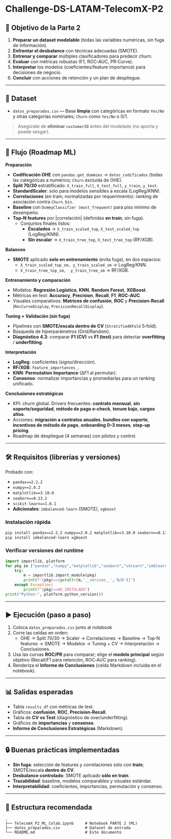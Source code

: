 # Challenge-DS-LATAM-TelecomX-P2
## 🎯 Objetivo de la Parte 2

1) **Preparar un dataset modelable** (todas las variables numéricas, sin fuga de información).  
2) **Enfrentar el desbalance** con técnicas adecuadas (SMOTE).  
3) **Entrenar y comparar** múltiples clasificadores para predecir churn.  
4) **Evaluar** con métricas robustas (F1, ROC‑AUC, PR‑Curve).  
5) **Interpretar** los modelos (coeficientes/feature importance) para decisiones de negocio.  
6) **Concluir** con acciones de retención y un plan de despliegue.

---

## 📂 Dataset

- `datos_preparados.csv` — Base **limpia** con categóricas en formato `Yes/No` y otras categorías nominales; `Churn` como `Yes/No` o 0/1.

> Asegúrate de **eliminar `customerID`** antes del modelado (no aporta y puede sesgar).

---

## 🧭 Flujo (Roadmap ML)

**Preparación**
- **Codificación OHE** con `pandas.get_dummies` → `datos_codificados` (todas las categóricas a numérico; `Churn` excluida de OHE).  
- **Split 70/30** estratificado: `X_train_full`, `X_test_full`, `y_train`, `y_test`.  
- **StandardScaler**: solo para modelos sensibles a escala (LogReg/KNN).  
- **Correlaciones** (en train; normalizadas por requerimiento): ranking de asociación contra `Churn_bin`.  
- **Baseline** con `DummyClassifier (most_frequent)` para piso mínimo de desempeño.  
- **Top‑N features** por |correlación| (definidas **en train**, sin fuga).  
  - Conjuntos finales listos:  
    - **Escalados** → `X_train_scaled_top`, `X_test_scaled_top` (LogReg/KNN).  
    - **Sin escalar** → `X_train_tree_top`, `X_test_tree_top` (RF/XGB).

**Balanceo**
- **SMOTE** aplicado **solo en entrenamiento** (evita fuga), en dos espacios:  
  - `X_train_scaled_top_sm, y_train_scaled_sm` → LogReg/KNN.  
  - `X_train_tree_top_sm,  y_train_tree_sm`  → RF/XGB.

**Entrenamiento y comparación**
- Modelos: **Regresión Logística**, **KNN**, **Random Forest**, **XGBoost**.  
- Métricas en test: **Accuracy**, **Precision**, **Recall**, **F1**, **ROC‑AUC**.  
- Visuales comparativos: **Matrices de confusión**, **ROC** y **Precision‑Recall** (`RocCurveDisplay`, `PrecisionRecallDisplay`).

**Tuning + Validación (sin fuga)**
- Pipelines con **SMOTE/escala dentro de CV** (`StratifiedKFold` 5‑fold).  
- Búsqueda de hiperparámetros (Grid/Random).  
- **Diagnóstico 4.3**: comparar **F1 (CV)** vs **F1 (test)** para detectar **overfitting** / **underfitting**.

**Interpretación**
- **LogReg**: coeficientes (signo/dirección).  
- **RF/XGB**: `feature_importances_`.  
- **KNN**: **Permutation Importance** (∆F1 al permutar).  
- **Consenso**: normalizar importancias y promediarlas para un ranking unificado.

**Conclusiones estratégicas**
- KPI: churn global. Drivers frecuentes: **contrato mensual**, **sin soporte/seguridad**, **método de pago e‑check**, **tenure bajo**, **cargos altos**.  
- Acciones: **migración a contratos anuales**, **bundles con soporte**, **incentivos de método de pago**, **onboarding 0–3 meses**, **step‑up pricing**.  
- Roadmap de despliegue (4 semanas) con pilotos y control.

---

## 🛠️ Requisitos (librerías y versiones)

Probado con:

- `pandas==2.2.2`  
- `numpy==2.0.2`  
- `matplotlib==3.10.0`  
- `seaborn==0.13.2`  
- `scikit-learn==1.6.1`  
- **Adicionales**: `imbalanced-learn` (SMOTE), `xgboost`

### Instalación rápida
```bash
pip install pandas==2.2.2 numpy==2.0.2 matplotlib==3.10.0 seaborn==0.13.2 scikit-learn==1.6.1
pip install imbalanced-learn xgboost
```

### Verificar versiones del runtime
```python
import importlib, platform
for pkg in ["pandas","numpy","matplotlib","seaborn","sklearn","imblearn","xgboost"]:
    try:
        m = importlib.import_module(pkg)
        print(f"{pkg}=={getattr(m,'__version__','N/D')}")
    except Exception:
        print(f"{pkg}==NO_INSTALADO")
print("Python:", platform.python_version())
```

---

## ▶️ Ejecución (paso a paso)

1) Coloca `datos_preparados.csv` junto al notebook   
2) Corre las celdas en orden:  
   - OHE → Split 70/30 → Scaler → Correlaciones → Baseline → Top‑N features → SMOTE → Modelos → Tuning + CV → Interpretación → Conclusiones.  
3) Usa las curvas **ROC/PR** para comparar; elige el **modelo principal** según objetivo (Recall/F1 para retención, ROC‑AUC para ranking).  
4) Renderiza el **Informe de Conclusiones** (celda Markdown incluida en el notebook).

---

## 📊 Salidas esperadas

- Tabla `results_df` con métricas de test.  
- Gráficos: **confusión**, **ROC**, **Precision‑Recall**.  
- Tabla de **CV vs Test** (diagnóstico de over/underfitting).  
- Gráficos de **importancias** y **consenso**.  
- **Informe de Conclusiones Estratégicas** (Markdown).

---

## 🔒 Buenas prácticas implementadas

- **Sin fuga**: selección de features y correlaciones sólo con **train**; SMOTE/escala **dentro de CV**.  
- **Desbalance controlado**: SMOTE aplicado **sólo en train**.  
- **Trazabilidad**: baseline, modelos comparables y visuales estándar.  
- **Interpretabilidad**: coeficientes, importancias, permutación y consenso.

---

## 🧱 Estructura recomendada

```
.
├── TelecomX_P2_ML_Colab.ipynb     # Notebook PARTE 2 (ML)
├── datos_preparados.csv           # Dataset de entrada
└── README.md                      # Este documento
```



